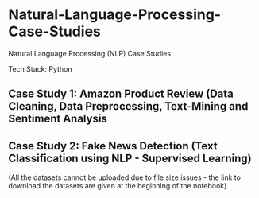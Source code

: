 # Natural-Language-Processing-Case-Studies
Natural Language Processing (NLP) Case Studies

Tech Stack: Python
## Case Study 1: Amazon Product Review (Data Cleaning, Data Preprocessing, Text-Mining and Sentiment Analysis

## Case Study 2: Fake News Detection (Text Classification using NLP - Supervised Learning)
(All the datasets cannot be uploaded due to file size issues - the link to download the datasets are given at the beginning of the notebook)
